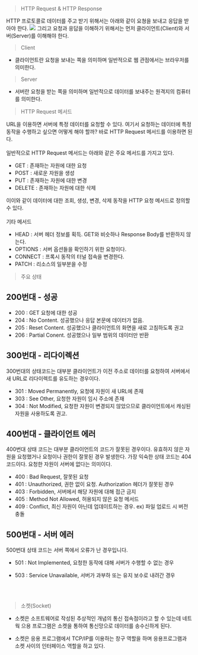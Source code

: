 > HTTP Request & HTTP Response

HTTP 프로토콜로 데이터를 주고 받기 위해서는 아래와 같이 요쳥을 보내고 응답을 받아야 한다.
<img src="https://joshua1988.github.io/images/posts/web/http/http-full-structure.png">
그리고 요청과 응답을 이해하기 위해서는 먼저 클라이언트(Client)와 서버(Server)를 이해해야 한다.

> Client

- 클라이언트란 요청을 보내는 쪽을 의미하며 일반적으로 웹 관점에서는 브라우저를 의미한다.

> Server

- 서버란 요청을 받는 쪽을 의미하며 일반적으로 데이터를 보내주는 원격지의 컴퓨터를 의미한다.

> HTTP Request 메서드

URL을 이용하면 서버에 특정 데이터를 요청할 수 있다. 여기서 요청하는 데이터에 특정 동작을 수행하고 싶으면 어떻게 해야 할까? 바로 HTTP Request 메서드를 이용하면 된다.</br>
</br>
일반적으로 HTTP Request 메서드는 아래와 같은 주요 메서드를 가지고 있다.</br>

- GET : 존재하는 자원에 대한 요청
- POST : 새로운 자원을 생성
- PUT : 존재하는 자원에 대한 변경
- DELETE : 존재하는 자원에 대한 삭제

이이와 같이 데이터에 대한 조회, 생성, 변경, 삭제 동작을 HTTP 요청 메서드로 정의할 수 있다. </br>
</br>기타 메서드

- HEAD : 서버 헤더 정보를 획득. GET와 비슷하나 Response Body를 반환하지 않는다.
- OPTIONS : 서버 옵션들을 확인하기 위한 요청이다.
- CONNECT : 프록시 동작의 터널 접속을 변경한다.
- PATCH : 리소스의 일부분을 수정
  </br>

> 주요 상태

## 200번대 - 성공

- 200 : GET 요청에 대한 성공
- 204 : No Content. 성공했으나 응답 본문에 데이터가 없음.
- 205 : Reset Content. 성공했으나 클라이언트의 화면을 새로 고침하도록 권고
- 206 : Partial Conent. 성공했으나 일부 범위의 데이터만 반환
  </br>

## 300번대 - 리다이렉션

300번대의 상태코드는 대부분 클라이언트가 이전 주소로 데이터를 요청하여 서버에서 새 URL로 리다이렉트를 유도하는 경우이다.

- 301 : Moved Permanently, 요청에 자원이 새 URL에 존재
- 303 : See Other, 요청한 자원이 임시 주소에 존재
- 304 : Not Modified, 요청한 자원이 변경되지 않았으므로 클라이언트에서 캐싱된 자원을 사용하도록 권고.
  </br>

## 400번대 - 클라이언트 에러

400번대 상태 코드는 대부분 클라이언트의 코드가 잘못된 경우이다. 유효하지 않은 자원을 요청했거나 요청이나 권한이 잘못된 경우 발생한다. 가장 익숙한 상태 코드는 404 코드이다. 요청한 자원이 서버에 없다는 의미이다.

- 400 : Bad Request, 잘못된 요청
- 401 : Unauthorized, 권한 없이 요청. Authorization 헤더가 잘못된 경우
- 403 : Forbidden, 서버에서 해당 자원에 대해 접근 금지
- 405 : Method Not Allowed, 허용되지 않은 요청 메서드
- 409 : Conflict, 최신 자원이 아닌데 업데이트하는 경우. ex) 파일 업로드 시 버전 충돌
  </br>

## 500번대 - 서버 에러

500번대 상태 코드는 서버 쪽에서 오류가 난 경우입니다.

- 501 : Not Implemented, 요청한 동작에 대해 서버가 수행할 수 없는 경우
- 503 : Service Unavailable, 서버가 과부하 또는 유지 보수로 내려간 경우

  </br>
  </br>

> 소켓(Socket)

- 소켓은 소프트웨어로 작성된 추상적인 개념의 통신 접속점이라고 할 수 있는데 네트웍 으용 프로그램은 소켓을 통하여 통신망으로 데이터를 송수신하게 된다.

- 소켓은 응용 프로그램에서 TCP/IP를 이용하는 창구 역할을 하며 응용프로그램과 소켓 사이의 인터페이스 역할을 하고 있다.
